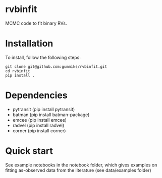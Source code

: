 # rvbinfit

MCMC code to fit binary RVs.

# Installation

To install, follow the following steps:
```
git clone git@github.com:gummiks/rvbinfit.git
cd rvbinfit
pip install .
```

# Dependencies

- pytransit (pip install pytransit)
- batman (pip install batman-package)
- emcee (pip install emcee)
- radvel (pip install radvel)
- corner (pip install corner)

# Quick start
See example notebooks in the notebook folder, which gives examples on fitting as-observed data from the literature (see data/examples folder)
